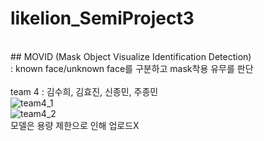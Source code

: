 # likelion_SemiProject3
<br>## MOVID (Mask Object Visualize Identification Detection)
<br>: known face/unknown face를 구분하고 mask착용 유무를 판단
<br><br> team 4 : 김수희, 김효진, 신종민, 주종민
<br>![team4_1](https://user-images.githubusercontent.com/72117814/106421063-5e52e280-649f-11eb-912b-02388a6d3ac7.PNG)
<br>![team4_2](https://user-images.githubusercontent.com/72117814/106421067-601ca600-649f-11eb-84e1-3e84437caaf5.PNG)
<br>모델은 용량 제한으로 인해 업로드X
